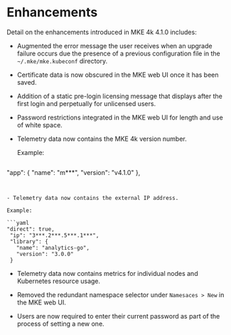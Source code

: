 # Enhancements

Detail on the enhancements introduced in MKE 4k 4.1.0 includes:



- Augmented the error message the user receives when an upgrade
  failure occurs due the presence of a previous configuration file in the
  ``~/.mke/mke.kubeconf`` directory.



- Certificate data is now obscured in the MKE web UI once it has
  been saved.



- Addition of a static pre-login licensing message that displays
  after the first login and perpetually for unlicensed users.



- Password restrictions integrated in the MKE web UI for length and
  use of white space.



- Telemetry data now contains the MKE 4k version number.

  Example:

  ```yaml
"app": {
     "name": "m***",
     "version": "v4.1.0"
   },
  ```


- Telemetry data now contains the external IP address.

  Example:

  ```yaml
"direct": true,
   "ip": "3***.2***.5***.1***",
   "library": {
     "name": "analytics-go",
     "version": "3.0.0"
   }
  ```


- Telemetry data now contains metrics for individual nodes and
  Kubernetes resource usage.



- Removed the redundant namespace selector under ``Namesaces > New``
  in the MKE web UI.



- Users are now required to enter their current password as part
  of the process of setting a new one.